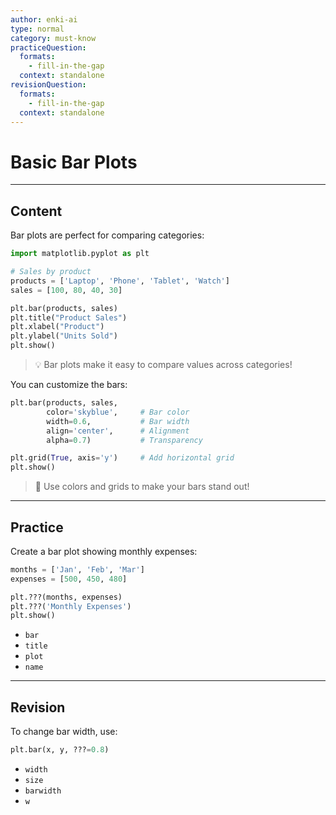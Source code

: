 ```yaml
---
author: enki-ai
type: normal
category: must-know
practiceQuestion:
  formats:
    - fill-in-the-gap
  context: standalone
revisionQuestion:
  formats:
    - fill-in-the-gap
  context: standalone
---
```


# Basic Bar Plots

---
## Content

Bar plots are perfect for comparing categories:

```python
import matplotlib.pyplot as plt

# Sales by product
products = ['Laptop', 'Phone', 'Tablet', 'Watch']
sales = [100, 80, 40, 30]

plt.bar(products, sales)
plt.title("Product Sales")
plt.xlabel("Product")
plt.ylabel("Units Sold")
plt.show()
```

> 💡 Bar plots make it easy to compare values across categories!

You can customize the bars:

```python
plt.bar(products, sales,
        color='skyblue',     # Bar color
        width=0.6,           # Bar width
        align='center',      # Alignment
        alpha=0.7)           # Transparency

plt.grid(True, axis='y')     # Add horizontal grid
plt.show()
```

> 🎯 Use colors and grids to make your bars stand out!

---
## Practice

Create a bar plot showing monthly expenses:

```python
months = ['Jan', 'Feb', 'Mar']
expenses = [500, 450, 480]

plt.???(months, expenses)
plt.???('Monthly Expenses')
plt.show()
```

- `bar`
- `title`
- `plot`
- `name`

---
## Revision

To change bar width, use:

```python
plt.bar(x, y, ???=0.8)
```

- `width`
- `size`
- `barwidth`
- `w` 